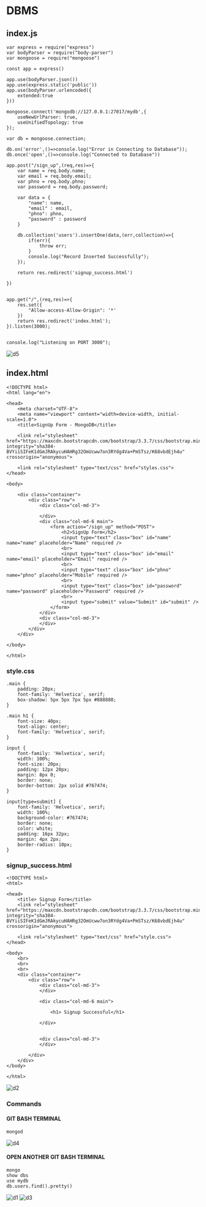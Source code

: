 # DBMS

## index.js 
```
var express = require("express")
var bodyParser = require("body-parser")
var mongoose = require("mongoose")

const app = express()

app.use(bodyParser.json())
app.use(express.static('public'))
app.use(bodyParser.urlencoded({
    extended:true
}))

mongoose.connect('mongodb://127.0.0.1:27017/mydb',{
    useNewUrlParser: true,
    useUnifiedTopology: true
});

var db = mongoose.connection;

db.on('error',()=>console.log("Error in Connecting to Database"));
db.once('open',()=>console.log("Connected to Database"))

app.post("/sign_up",(req,res)=>{
    var name = req.body.name;
    var email = req.body.email;
    var phno = req.body.phno;
    var password = req.body.password;

    var data = {
        "name": name,
        "email" : email,
        "phno": phno,
        "password" : password
    }

    db.collection('users').insertOne(data,(err,collection)=>{
        if(err){
            throw err;
        }
        console.log("Record Inserted Successfully");
    });

    return res.redirect('signup_success.html')

})


app.get("/",(req,res)=>{
    res.set({
        "Allow-access-Allow-Origin": '*'
    })
    return res.redirect('index.html');
}).listen(3000);


console.log("Listening on PORT 3000");
```
![d5](https://user-images.githubusercontent.com/93427443/236759057-34ae9183-85c1-4a75-be1f-30516c58c556.png)
## index.html
```
<!DOCTYPE html>
<html lang="en">

<head>
    <meta charset="UTF-8">
    <meta name="viewport" content="width=device-width, initial-scale=1.0">
    <title>SignUp Form - MongoDB</title>

    <link rel="stylesheet" href="https://maxcdn.bootstrapcdn.com/bootstrap/3.3.7/css/bootstrap.min.css" integrity="sha384-BVYiiSIFeK1dGmJRAkycuHAHRg32OmUcww7on3RYdg4Va+PmSTsz/K68vbdEjh4u" crossorigin="anonymous">

    <link rel="stylesheet" type="text/css" href="styles.css">
</head>

<body>

    <div class="container">
        <div class="row">
            <div class="col-md-3">

            </div>
            <div class="col-md-6 main">
                <form action="/sign_up" method="POST">
                    <h2>SignUp Form</h2>
                    <input type="text" class="box" id="name" name="name" placeholder="Name" required />
                    <br>
                    <input type="text" class="box" id="email" name="email" placeholder="Email" required />
                    <br>
                    <input type="text" class="box" id="phno" name="phno" placeholder="Mobile" required />
                    <br>
                    <input type="text" class="box" id="password" name="password" placeholder="Password" required />
                    <br>
                    <input type="submit" value="Submit" id="submit" />
                </form>
            </div>
            <div class="col-md-3">
            </div>
        </div>
    </div>

</body>

</html>
```

### style.css
```
.main {
    padding: 20px;
    font-family: 'Helvetica', serif;
    box-shadow: 5px 5px 7px 5px #888888;
}

.main h1 {
    font-size: 40px;
    text-align: center;
    font-family: 'Helvetica', serif;
}

input {
    font-family: 'Helvetica', serif;
    width: 100%;
    font-size: 20px;
    padding: 12px 20px;
    margin: 8px 0;
    border: none;
    border-bottom: 2px solid #767474;
}

input[type=submit] {
    font-family: 'Helvetica', serif;
    width: 100%;
    background-color: #767474;
    border: none;
    color: white;
    padding: 16px 32px;
    margin: 4px 2px;
    border-radius: 10px;
}
```
### signup_success.html
```
<!DOCTYPE html>
<html>

<head>
    <title> Signup Form</title>
    <link rel="stylesheet" href="https://maxcdn.bootstrapcdn.com/bootstrap/3.3.7/css/bootstrap.min.css" integrity="sha384-BVYiiSIFeK1dGmJRAkycuHAHRg32OmUcww7on3RYdg4Va+PmSTsz/K68vbdEjh4u" crossorigin="anonymous">

    <link rel="stylesheet" type="text/css" href="style.css">
</head>

<body>
    <br>
    <br>
    <br>
    <div class="container">
        <div class="row">
            <div class="col-md-3">
            </div>

            <div class="col-md-6 main">

                <h1> Signup Successful</h1>

            </div>


            <div class="col-md-3">
            </div>

        </div>
    </div>
</body>

</html>
```
![d2](https://user-images.githubusercontent.com/93427443/236757060-b485c0d3-d646-40fa-9936-2fe11eb74769.png)
### Commands
#### GIT BASH TERMINAL
```
mongod
```
![d4](https://user-images.githubusercontent.com/93427443/236757635-1c692d74-3138-45b2-b1d2-512f1d966931.png)
#### OPEN ANOTHER GIT BASH TERMINAL
```
mongo
show dbs
use mydb
db.users.find().pretty()
```
![d1](https://user-images.githubusercontent.com/93427443/236756951-700f11fc-c0e9-4169-aa74-a167fb83cde0.png)
![d3](https://user-images.githubusercontent.com/93427443/236757072-f7c7022c-9624-4e02-b551-be004e546897.png)

